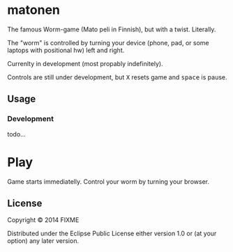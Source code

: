 # matonen

The famous Worm-game (Mato peli in Finnish), but with a twist. Literally.

The "worm" is controlled by turning your device (phone, pad, or some laptops with positional hw) left
and right.

Currenlty in development (most propably indefinitely).

Controls are still under development, but <kbd>X</kbd> resets game and <kbd>space</kbd> is pause.

## Usage

### Development

todo...

# Play

Game starts immediatelly. Control your worm by turning your browser.

## License

Copyright © 2014 FIXME

Distributed under the Eclipse Public License either version 1.0 or (at
your option) any later version.
